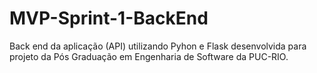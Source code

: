 # MVP-Sprint-1-BackEnd
Back end da aplicação (API) utilizando Pyhon e Flask desenvolvida para projeto da Pós Graduação em Engenharia de Software da PUC-RIO.
